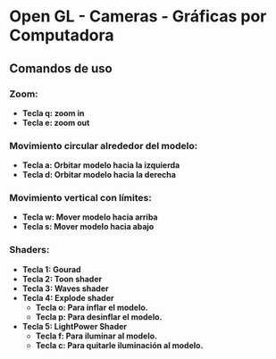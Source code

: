 
# Open GL - Cameras - Gráficas por Computadora

## Comandos de uso 

### Zoom:
- **Tecla q: zoom in**
- **Tecla e: zoom out**

### Movimiento circular alrededor del modelo:
- **Tecla a: Orbitar modelo hacia la izquierda**
- **Tecla d: Orbitar modelo hacia la derecha**

### Movimiento vertical con límites:
- **Tecla w: Mover modelo hacia arriba**
- **Tecla s: Mover modelo hacia abajo**

### Shaders:
- **Tecla 1: Gourad**
- **Tecla 2: Toon shader**
- **Tecla 3: Waves shader**
- **Tecla 4: Explode shader**
    - **Tecla o: Para inflar el modelo.**
    - **Tecla p: Para desinflar el modelo.**
- **Tecla 5: LightPower Shader**
    - **Tecla f: Para iluminar al modelo.** 
    - **Tecla c: Para quitarle iluminación al modelo.**

